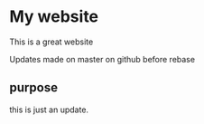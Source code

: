 # My website

This is a great website

Updates made on master on github before rebase

## purpose
this is just an update.
